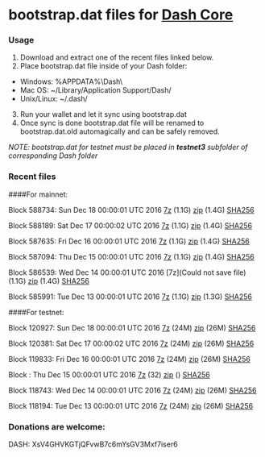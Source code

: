 # bootstrap.dat files for [Dash Core](https://www.dash.org)

### Usage

1. Download and extract one of the recent files linked below.
2. Place bootstrap.dat file inside of your Dash folder:
 - Windows: %APPDATA%\Dash\
 - Mac OS: ~/Library/Application Support/Dash/
 - Unix/Linux: ~/.dash/
3. Run your wallet and let it sync using bootstrap.dat
4. Once sync is done bootstrap.dat file will be renamed to bootstrap.dat.old automagically and can be safely removed.

_NOTE: bootstrap.dat for testnet must be placed in **testnet3** subfolder of corresponding Dash folder_

### Recent files

####For mainnet:

Block 588734: Sun Dec 18 00:00:01 UTC 2016 [7z](https://transfer.sh/bvxXm/bootstrap.dat.20161218.7z) (1.1G) [zip](https://transfer.sh/Up6Yv/bootstrap.dat.20161218.zip) (1.4G) [SHA256](https://transfer.sh/Iq18C/sha256.txt)

Block 588189: Sat Dec 17 00:00:02 UTC 2016 [7z](https://transfer.sh/8M1ic/bootstrap.dat.20161217.7z) (1.1G) [zip](https://transfer.sh/ErS3t/bootstrap.dat.20161217.zip) (1.4G) [SHA256](https://transfer.sh/DCX7u/sha256.txt)

Block 587635: Fri Dec 16 00:00:01 UTC 2016 [7z](https://transfer.sh/MKRfx/bootstrap.dat.20161216.7z) (1.1G) [zip](https://transfer.sh/4raIY/bootstrap.dat.20161216.zip) (1.4G) [SHA256](https://transfer.sh/dRhbp/sha256.txt)

Block 587094: Thu Dec 15 00:00:01 UTC 2016 [7z](https://transfer.sh/Rkd17/bootstrap.dat.20161215.7z) (1.1G) [zip](https://transfer.sh/nBACA/bootstrap.dat.20161215.zip) (1.4G) [SHA256](https://transfer.sh/AMWCz/sha256.txt)

Block 586539: Wed Dec 14 00:00:01 UTC 2016 [7z](Could not save file) (1.1G) [zip](https://transfer.sh/YQHls/bootstrap.dat.20161214.zip) (1.4G) [SHA256](https://transfer.sh/DA8d3/sha256.txt)

Block 585991: Tue Dec 13 00:00:01 UTC 2016 [7z](https://transfer.sh/R23d8/bootstrap.dat.20161213.7z) (1.1G) [zip](https://transfer.sh/fE30S/bootstrap.dat.20161213.zip) (1.3G) [SHA256](https://transfer.sh/m2PoC/sha256.txt)

####For testnet:

Block 120927: Sun Dec 18 00:00:01 UTC 2016 [7z](https://transfer.sh/dQ0Qr/bootstrap.dat.20161218.7z) (24M) [zip](https://transfer.sh/kxEkv/bootstrap.dat.20161218.zip) (26M) [SHA256](https://transfer.sh/StQ3v/sha256.txt)

Block 120381: Sat Dec 17 00:00:02 UTC 2016 [7z](https://transfer.sh/SbSn5/bootstrap.dat.20161217.7z) (24M) [zip](https://transfer.sh/XobyI/bootstrap.dat.20161217.zip) (26M) [SHA256](https://transfer.sh/11Ud6i/sha256.txt)

Block 119833: Fri Dec 16 00:00:01 UTC 2016 [7z](https://transfer.sh/6suJH/bootstrap.dat.20161216.7z) (24M) [zip](https://transfer.sh/Yw6Xf/bootstrap.dat.20161216.zip) (26M) [SHA256](https://transfer.sh/8IouZ/sha256.txt)

Block : Thu Dec 15 00:00:01 UTC 2016 [7z](https://transfer.sh/12s90s/bootstrap.dat.20161215.7z) (32) [zip]() () [SHA256](https://transfer.sh/10v6Hv/sha256.txt)

Block 118743: Wed Dec 14 00:00:01 UTC 2016 [7z](https://transfer.sh/134KOr/bootstrap.dat.20161214.7z) (24M) [zip](https://transfer.sh/REkrv/bootstrap.dat.20161214.zip) (26M) [SHA256](https://transfer.sh/bdqma/sha256.txt)

Block 118194: Tue Dec 13 00:00:01 UTC 2016 [7z](https://transfer.sh/mpTrQ/bootstrap.dat.20161213.7z) (24M) [zip](https://transfer.sh/RB5Ri/bootstrap.dat.20161213.zip) (26M) [SHA256](https://transfer.sh/aCZtD/sha256.txt)

### Donations are welcome:

DASH: XsV4GHVKGTjQFvwB7c6mYsGV3Mxf7iser6

